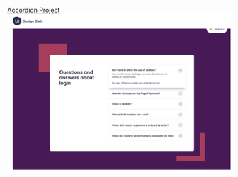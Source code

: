 
[Accordion Project](https://6345f5bbd89fce000953b4f4--accordion-project33.netlify.app/)
![](https://github.com/Cansuoztas/Accordion-Project/blob/main/idea.png)
